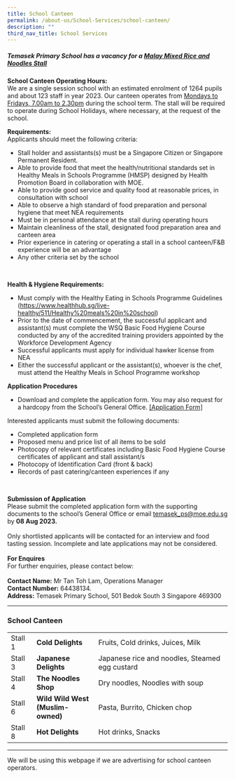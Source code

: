 ```yaml
---
title: School Canteen
permalink: /about-us/School-Services/school-canteen/
description: ""
third_nav_title: School Services
---
```

##### Temasek Primary School has a vacancy for a <u>Malay Mixed Rice and Noodles Stall </u>

<b>School Canteen Operating Hours:</b><br>
We are a single session school with an estimated enrolment of 1264 pupils and about 123 staff in year 2023. Our canteen operates from <u>Mondays to Fridays, 7.00am to 2.30pm</u> during the school term. The stall will be required to operate during School Holidays, where necessary, at the request of the school.<br>

<b>Requirements:</b><br>
Applicants should meet the following criteria:<br>
* Stall holder and assistants(s) must be a Singapore Citizen or Singapore Permanent Resident.
* Able to provide food that meet the health/nutritional standards set in Healthy Meals in Schools Programme (HMSP) designed by Health Promotion Board in collaboration with MOE.
* Able to provide good service and quality food at reasonable prices, in consultation with school
* Able to observe a high standard of food preparation and personal hygiene that meet NEA requirements
* Must be in personal attendance at the stall during operating hours
* Maintain cleanliness of the stall, designated food preparation area and canteen area
* Prior experience in catering or operating a stall in a school canteen/F&amp;B experience will be an advantage
* Any other criteria set by the school
<br>

**Health &amp; Hygiene Requirements:**
* Must comply with the Healthy Eating in Schools Programme Guidelines (https://www.healthhub.sg/live-healthy/511/Healthy%20meals%20in%20school)
* Prior to the date of commencement, the successful applicant and assistant(s) must complete the WSQ Basic Food Hygiene Course conducted by any of the accredited training providers appointed by the Workforce Development Agency
* Successful applicants must apply for individual hawker license from NEA
* Either the successful applicant or the assistant(s), whoever is the chef, must attend the Healthy Meals in School Programme workshop<br>

**Application Procedures**<br>
* Download and complete the application form. You may also request for a hardcopy from the School’s General Office. [[Application Form]](/files/application%20form%20-%20canteen.pdf)<br>

Interested applicants must submit the following documents:
* Completed application form
* Proposed menu and price list of all items to be sold
* Photocopy of relevant certificates including Basic Food Hygiene Course certificates of applicant and stall assistant/s
* Photocopy of Identification Card (front &amp; back)
* Records of past catering/canteen experiences if any
<br>

**Submission of Application**<br>
Please submit the completed application form with the supporting documents to the school’s General Office or email temasek_ps@moe.edu.sg by **08 Aug 2023.**<br><br>
Only shortlisted applicants will be contacted for an interview and food tasting session. Incomplete and late applications may not be considered.<br><br>
**For Enquires**<br>
For further enquiries, please contact below:<br><br>
**Contact Name:** Mr Tan Toh Lam, Operations Manager<br>
**Contact Number:** 64438134.<br>
**Address:** Temasek Primary School, 501 Bedok South 3 Singapore 469300


<hr>

### School Canteen

|  	|  	|  	|
|---	|---	|---	|
| Stall 1 	| **Cold Delights** 	| Fruits, Cold drinks, Juices, Milk 	|
| Stall 3 	| **Japanese Delights** 	| Japanese rice and noodles, Steamed egg custard 	|
| Stall 4 	| **The Noodles Shop** 	| Dry noodles, Noodles with soup 	|
| Stall 6 	| **Wild Wild West<br>(Muslim-owned)<br>** 	| Pasta, Burrito, Chicken chop 	|
| Stall 8 	| **Hot Delights** 	| Hot drinks, Snacks 	|

<hr>

We will be using this webpage if we are advertising for school canteen operators.